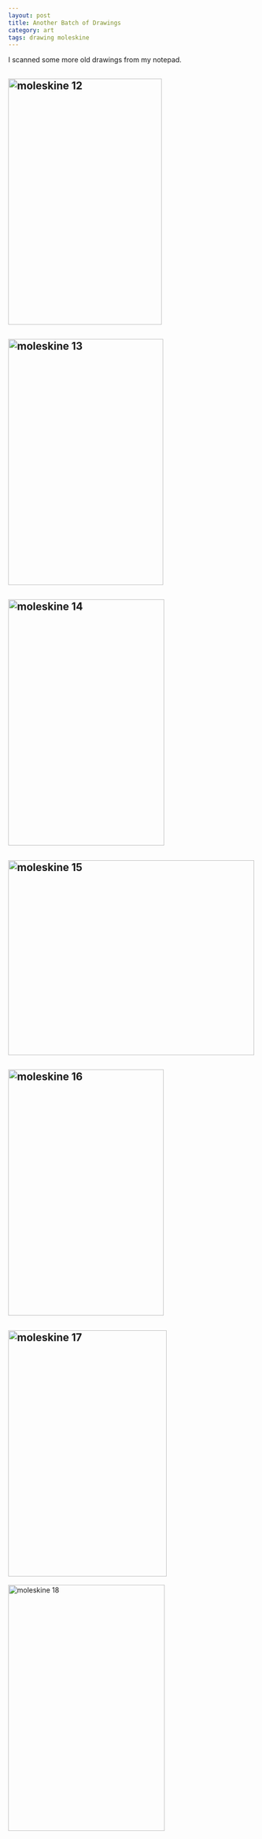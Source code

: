 ```yaml
---
layout: post
title: Another Batch of Drawings
category: art
tags: drawing moleskine
---
```


I scanned some more old drawings from my notepad.

<a href="http://www.flickr.com/photos/79212667@N07/7091472879/" title="moleskine 12 by dmerand, on Flickr"><img src="http://farm8.staticflickr.com/7239/7091472879_f546e36d67.jpg" width="312" height="500" alt="moleskine 12"></a>
---
<a href="http://www.flickr.com/photos/79212667@N07/6945404420/" title="moleskine 13 by dmerand, on Flickr"><img src="http://farm6.staticflickr.com/5333/6945404420_c5e2e302e0.jpg" width="315" height="500" alt="moleskine 13"></a>
---
<a href="http://www.flickr.com/photos/79212667@N07/6945404740/" title="moleskine 14 by dmerand, on Flickr"><img src="http://farm8.staticflickr.com/7186/6945404740_31d4debcce.jpg" width="317" height="500" alt="moleskine 14"></a>
---
<a href="http://www.flickr.com/photos/79212667@N07/7091473895/" title="moleskine 15 by dmerand, on Flickr"><img src="http://farm6.staticflickr.com/5323/7091473895_e9b690c718.jpg" width="500" height="396" alt="moleskine 15"></a>
---
<a href="http://www.flickr.com/photos/79212667@N07/6945405474/" title="moleskine 16 by dmerand, on Flickr"><img src="http://farm8.staticflickr.com/7238/6945405474_313e57d5f0.jpg" width="316" height="500" alt="moleskine 16"></a>
---
<a href="http://www.flickr.com/photos/79212667@N07/7091475787/" title="moleskine 17 by dmerand, on Flickr"><img src="http://farm6.staticflickr.com/5454/7091475787_3ab1096faf.jpg" width="322" height="500" alt="moleskine 17"></a>
---
<a href="http://www.flickr.com/photos/79212667@N07/7091476145/" title="moleskine 18 by dmerand, on Flickr"><img src="http://farm6.staticflickr.com/5460/7091476145_6291ed665b.jpg" width="318" height="500" alt="moleskine 18"></a>

